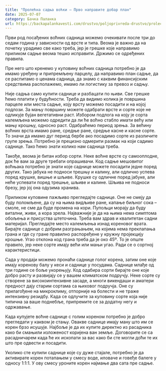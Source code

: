 ```yaml
---
title: "Пролећна садња воћки – Прво направите добар план"
date: 2025-07-07
category: Бачка Паланка
url: https://backapalankavesti.com/drustvo/poljoprivreda-drustvo/prolecna-sadnja-vocki-prvo-napravite-dobar-plan/
---
```


Први род посађених воћних садница можемо очекивати после три до седам година у зависности од врсте и типа. Веома је важно да на почетку урадимо све како треба, јер је грешке које направимо приликом садње веома тешко исправити. Држимо се одређених правила.

Пре него што кренемо у куповину воћних садница потребно је да имамо уређену и припремљену парцелу, да направимо план садње, да се распитамо о ценама садница, да знамо с каквим финансијским средствима располажемо, имамо ли логистику за превоз и садњу.

Није садња само купити саднице и разбацати по њиви. Све грешке ћемо платити у будућности. Треба да видимо колика је површина парцеле или места садње, коју врсту можемо посадити и на којој подлози. За мању површину можете одабрати врсте и сорте које не одликује бујан вегетативни раст. Избором подлога на коју је сорта калемљена можемо одредити да ли ће воћно стабло имати већу или мању крошњу, односно раст. Одабраћемо период зрења. За већину воћних врста имамо ране, средње ране, средње касне и касне сорте. То значи да имамо дуг период бербе ако посадимо сорте из различите групе зрења. Потребно је прецизно одмерити размак на који садимо саднице. Тако ћемо знати колико нам садница треба.

Такође, веома је битан избор сорти. Неке воћне врсте су самооплодне, док ће вам за друге требати опрашивачи. Код садње мешовитог воћњака потребно је знати које саднице можете посадити једне поред других. Тако јабука не подноси трешњу и калину, али одлично успева поред крушке, вишње и шљиве. Крушке су одличне поред јабуке, али неће успевати поред трешње, шљиве и калине. Шљива не подноси брезу, јер јој она одузима хранива.

Приликом куповине пажљиво прегледајте саднице. Оне не смеју да буду поломљене, да су на њима видљиве ране, капање биљног сока – смоле, не сме да буде промена на кори. Пупољци морају да буду витални, живи, а кора зрела. Најважније је да на њима нема симптома обољења и присуства штеточина. Треба вам здрав и квалитетан садни материјал. Прегледајте место калемљења изнад кореновог врата. Бирајте саднице с добрим разграњањем, на којима нема преклапања грана и где су гране правилно распоређене у кружну пројекцију крошње. Угао отклона код грана треба да је око 45º. То је опште правило, јер неке сорте имају већи или мањи угао. Ради се о сортној карактеристици.

Сада у продаји можемо пронаћи саднице голог корена, затим оне које имају коренову балу у кеси и саднице у посудама. Саднице млађе од три године се боље укорењују. Код одабира сорти бирајте оне које добро расту и развијају се у вашем климатском подручју. Неке сорте су створене за високоинтензивне засаде, а многи викендаши и аматери предност дају старим сортама са њиховог подручја. Оне су прилагођене на микроклиму, отпорније на болести и не траже интензивну резидбу. Када се одлучите за куповину сорте која није типична за ваше поднебље, припремите се за додатну негу и одржавање.

Када купујете воћне саднице с голим кореном потребно је добро прегледати у каквом је стању. Овакве саднице имају ману што им се корен брзо исушује. Најбоље је да их купите директно из расадника како би смањили изложеност коријена ван земље. Договорите се са расадничарем када ће их ископати за вас како би сте могли доћи те их што пре одвести и посадити.

Уколико сте купили саднице које су дуже стајале, потребно је да активирате корен потапањем у смесу воде, иловаче и говеђе балеге у односу 1:1:1. У ову смесу уроните корен најмање два сата пре садње.
